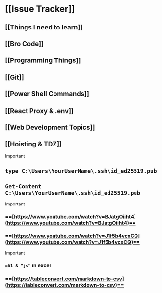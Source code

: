 # [[Issue Tracker]]

## [[Things I need to learn]]

## [[Bro Code]]

## [[Programming Things]]

## [[Git]]

## [[Power Shell Commands]]

## [[React Proxy & .env]]

## [[Web Development Topics]]

## [[Hoisting & TDZ]]


> [!important]
> 
> ## `type C:\Users\YourUserName\.ssh\id_ed25519.pub`
> 
> ## `Get-Content C:\Users\YourUserName\.ssh\id_ed25519.pub`

> [!important]
> 
> ### ==[https://www.youtube.com/watch?v=BJatgOiiht4](https://www.youtube.com/watch?v=BJatgOiiht4)==
> 
>   
> 
> ### ==[https://www.youtube.com/watch?v=J1f5b4vcxCQ](https://www.youtube.com/watch?v=J1f5b4vcxCQ)==

> [!important]
> 
> ### `=A1 & "js"` in excel
> 
>   
> 
> ### ==[https://tableconvert.com/markdown-to-csv](https://tableconvert.com/markdown-to-csv)==
